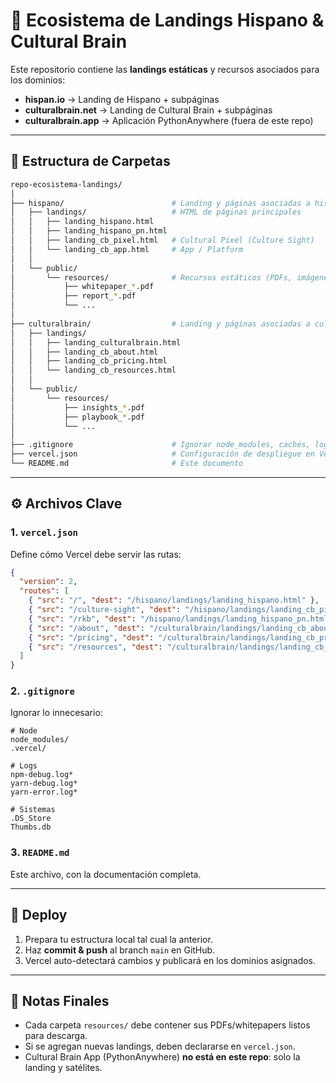 # 📂 Ecosistema de Landings Hispano & Cultural Brain

Este repositorio contiene las **landings estáticas** y recursos asociados para los dominios:
- **hispan.io** → Landing de Hispano + subpáginas
- **culturalbrain.net** → Landing de Cultural Brain + subpáginas
- **culturalbrain.app** → Aplicación PythonAnywhere (fuera de este repo)

---

## 📁 Estructura de Carpetas

```bash
repo-ecosistema-landings/
│
├── hispano/                        # Landing y páginas asociadas a hispan.io
│   ├── landings/                   # HTML de páginas principales
│   │   ├── landing_hispano.html
│   │   ├── landing_hispano_pn.html
│   │   ├── landing_cb_pixel.html   # Cultural Pixel (Culture Sight)
│   │   └── landing_cb_app.html     # App / Platform
│   │
│   └── public/
│       └── resources/              # Recursos estáticos (PDFs, imágenes, docs)
│           ├── whitepaper_*.pdf
│           ├── report_*.pdf
│           └── ...
│
├── culturalbrain/                  # Landing y páginas asociadas a culturalbrain.net
│   ├── landings/
│   │   ├── landing_culturalbrain.html
│   │   ├── landing_cb_about.html
│   │   ├── landing_cb_pricing.html
│   │   └── landing_cb_resources.html
│   │
│   └── public/
│       └── resources/
│           ├── insights_*.pdf
│           ├── playbook_*.pdf
│           └── ...
│
├── .gitignore                      # Ignorar node_modules, cachés, logs
├── vercel.json                     # Configuración de despliegue en Vercel
└── README.md                       # Este documento
```

---

## ⚙️ Archivos Clave

### 1. `vercel.json`
Define cómo Vercel debe servir las rutas:
```json
{
  "version": 2,
  "routes": [
    { "src": "/", "dest": "/hispano/landings/landing_hispano.html" },
    { "src": "/culture-sight", "dest": "/hispano/landings/landing_cb_pixel.html" },
    { "src": "/rkb", "dest": "/hispano/landings/landing_hispano_pn.html" },
    { "src": "/about", "dest": "/culturalbrain/landings/landing_cb_about.html" },
    { "src": "/pricing", "dest": "/culturalbrain/landings/landing_cb_pricing.html" },
    { "src": "/resources", "dest": "/culturalbrain/landings/landing_cb_resources.html" }
  ]
}
```

### 2. `.gitignore`
Ignorar lo innecesario:
```gitignore
# Node
node_modules/
.vercel/

# Logs
npm-debug.log*
yarn-debug.log*
yarn-error.log*

# Sistemas
.DS_Store
Thumbs.db
```

### 3. `README.md`
Este archivo, con la documentación completa.

---

## 🚀 Deploy

1. Prepara tu estructura local tal cual la anterior.
2. Haz **commit & push** al branch `main` en GitHub.
3. Vercel auto-detectará cambios y publicará en los dominios asignados.

---

## 📌 Notas Finales
- Cada carpeta `resources/` debe contener sus PDFs/whitepapers listos para descarga.
- Si se agregan nuevas landings, deben declararse en `vercel.json`.
- Cultural Brain App (PythonAnywhere) **no está en este repo**: solo la landing y satélites.
